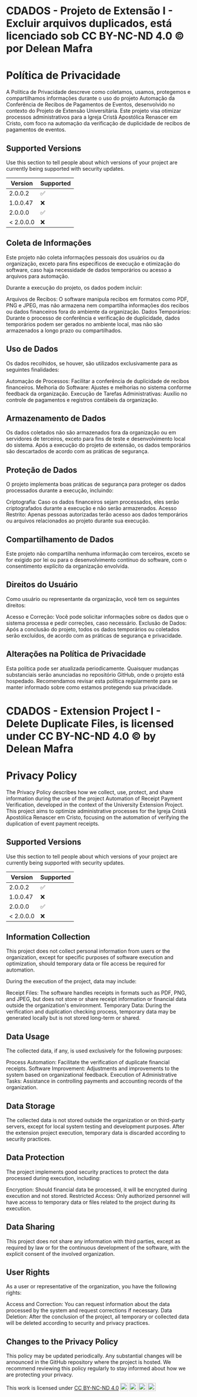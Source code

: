 # CDADOS - Projeto de Extensão I - Excluir arquivos duplicados, está licenciado sob CC BY-NC-ND 4.0 © por Delean Mafra 

# Política de Privacidade

A Política de Privacidade descreve como coletamos, usamos, protegemos e compartilhamos informações durante o uso do projeto Automação da Conferência de Recibos de Pagamentos de Eventos, desenvolvido no contexto do Projeto de Extensão Universitária. Este projeto visa otimizar processos administrativos para a Igreja Cristã Apostólica Renascer em Cristo, com foco na automação da verificação de duplicidade de recibos de pagamentos de eventos.



## Supported Versions

Use this section to tell people about which versions of your project are
currently being supported with security updates.

| Version | Supported          |
| ------- | ------------------ |
| 2.0.0.2   | :white_check_mark: |
| 1.0.0.47  | :x:                |
| 2.0.0.0   | :white_check_mark: |
| < 2.0.0.0  | :x:                |

## Coleta de Informações


Este projeto não coleta informações pessoais dos usuários ou da organização, exceto para fins específicos de execução e otimização do software, caso haja necessidade de dados temporários ou acesso a arquivos para automação.

Durante a execução do projeto, os dados podem incluir:

Arquivos de Recibos: O software manipula recibos em formatos como PDF, PNG e JPEG, mas não armazena nem compartilha informações dos recibos ou dados financeiros fora do ambiente da organização.
Dados Temporários: Durante o processo de conferência e verificação de duplicidade, dados temporários podem ser gerados no ambiente local, mas não são armazenados a longo prazo ou compartilhados.


## Uso de Dados

Os dados recolhidos, se houver, são utilizados exclusivamente para as seguintes finalidades:

Automação de Processos: Facilitar a conferência de duplicidade de recibos financeiros.
Melhoria do Software: Ajustes e melhorias no sistema conforme feedback da organização.
Execução de Tarefas Administrativas: Auxílio no controle de pagamentos e registros contábeis da organização.


## Armazenamento de Dados

Os dados coletados não são armazenados fora da organização ou em servidores de terceiros, exceto para fins de teste e desenvolvimento local do sistema. Após a execução do projeto de extensão, os dados temporários são descartados de acordo com as práticas de segurança.

## Proteção de Dados

O projeto implementa boas práticas de segurança para proteger os dados processados durante a execução, incluindo:

Criptografia: Caso os dados financeiros sejam processados, eles serão criptografados durante a execução e não serão armazenados.
Acesso Restrito: Apenas pessoas autorizadas terão acesso aos dados temporários ou arquivos relacionados ao projeto durante sua execução.


## Compartilhamento de Dados

Este projeto não compartilha nenhuma informação com terceiros, exceto se for exigido por lei ou para o desenvolvimento contínuo do software, com o consentimento explícito da organização envolvida.

## Direitos do Usuário

Como usuário ou representante da organização, você tem os seguintes direitos:

Acesso e Correção: Você pode solicitar informações sobre os dados que o sistema processa e pedir correções, caso necessário.
Exclusão de Dados: Após a conclusão do projeto, todos os dados temporários ou coletados serão excluídos, de acordo com as práticas de segurança e privacidade.

## Alterações na Política de Privacidade

Esta política pode ser atualizada periodicamente. Quaisquer mudanças substanciais serão anunciadas no repositório GitHub, onde o projeto está hospedado. Recomendamos revisar esta política regularmente para se manter informado sobre como estamos protegendo sua privacidade.

# CDADOS - Extension Project I - Delete Duplicate Files, is licensed under CC BY-NC-ND 4.0 © by Delean Mafra

# Privacy Policy

The Privacy Policy describes how we collect, use, protect, and share information during the use of the project Automation of Receipt Payment Verification, developed in the context of the University Extension Project. This project aims to optimize administrative processes for the Igreja Cristã Apostólica Renascer em Cristo, focusing on the automation of verifying the duplication of event payment receipts.

## Supported Versions

Use this section to tell people about which versions of your project are
currently being supported with security updates.

| Version | Supported          |
| ------- | ------------------ |
| 2.0.0.2   | :white_check_mark: |
| 1.0.0.47  | :x:                |
| 2.0.0.0   | :white_check_mark: |
| < 2.0.0.0  | :x:                |

## Information Collection

This project does not collect personal information from users or the organization, except for specific purposes of software execution and optimization, should temporary data or file access be required for automation.

During the execution of the project, data may include:

Receipt Files: The software handles receipts in formats such as PDF, PNG, and JPEG, but does not store or share receipt information or financial data outside the organization's environment.
Temporary Data: During the verification and duplication checking process, temporary data may be generated locally but is not stored long-term or shared.

## Data Usage

The collected data, if any, is used exclusively for the following purposes:

Process Automation: Facilitate the verification of duplicate financial receipts.
Software Improvement: Adjustments and improvements to the system based on organizational feedback.
Execution of Administrative Tasks: Assistance in controlling payments and accounting records of the organization.

## Data Storage

The collected data is not stored outside the organization or on third-party servers, except for local system testing and development purposes. After the extension project execution, temporary data is discarded according to security practices.

## Data Protection

The project implements good security practices to protect the data processed during execution, including:

Encryption: Should financial data be processed, it will be encrypted during execution and not stored.
Restricted Access: Only authorized personnel will have access to temporary data or files related to the project during its execution.

## Data Sharing

This project does not share any information with third parties, except as required by law or for the continuous development of the software, with the explicit consent of the involved organization.

## User Rights

As a user or representative of the organization, you have the following rights:

Access and Correction: You can request information about the data processed by the system and request corrections if necessary.
Data Deletion: After the conclusion of the project, all temporary or collected data will be deleted according to security and privacy practices.

## Changes to the Privacy Policy

This policy may be updated periodically. Any substantial changes will be announced in the GitHub repository where the project is hosted. We recommend reviewing this policy regularly to stay informed about how we are protecting your privacy.

<p xmlns:cc="http://creativecommons.org/ns#" >This work is licensed under <a href="https://creativecommons.org/licenses/by-nc-nd/4.0/?ref=chooser-v1" target="_blank" rel="license noopener noreferrer" style="display:inline-block;">CC BY-NC-ND 4.0<img style="height:22px!important;margin-left:3px;vertical-align:text-bottom;" src="https://mirrors.creativecommons.org/presskit/icons/cc.svg?ref=chooser-v1" alt=""><img style="height:22px!important;margin-left:3px;vertical-align:text-bottom;" src="https://mirrors.creativecommons.org/presskit/icons/by.svg?ref=chooser-v1" alt=""><img style="height:22px!important;margin-left:3px;vertical-align:text-bottom;" src="https://mirrors.creativecommons.org/presskit/icons/nc.svg?ref=chooser-v1" alt=""><img style="height:22px!important;margin-left:3px;vertical-align:text-bottom;" src="https://mirrors.creativecommons.org/presskit/icons/nd.svg?ref=chooser-v1" alt=""></a></p>

